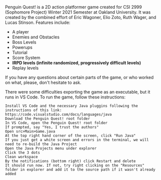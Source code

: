 Penguin Quest! is a 2D action platformer game created for CSI 2999 (Sophomore Project) Winter 2021 Semester at Oakland University. It was created by the combined effort of Eric Wagoner, Elio Zoto, Ruth Wager, and Lucas Stinson.
Features include:
- A player
- Enemies and Obstacles
- Boss Levels
- Powerups
- Tutorial
- Score System
- **IRPD levels (infinite randomized, progressively difficult levels)**
- Replay levels

If you have any questions about certain parts of the game, or who worked on what, please, don't hesitate to ask.

There were some difficulties exporting the game as an executable, but it runs in VS Code.
To run the game, follow these instructions:

    Install VS Code and the necessary Java pluggins following the instructions of this link: https://code.visualstudio.com/docs/languages/java
    Download the Penguin Quest! root folder
    In VS Code, open the Penguin Quest! root folder
    If prompted, say "Yes, I trust the authors"
    Open src>Main>Game.java
    At the top right hand corner of the screen, click "Run Java"
    If you just get a white screen and errors in the terminal, we will need to re-build the Java Project
    Open the Java Projects menu under explorer
    Click the 3 dots
    Clean workspace
    By the notifications (bottom right) click Restart and delete
    It should run now. If not, try right clicking on the "Resources" folder in explorer and add it to the source path if it wasn't already added
